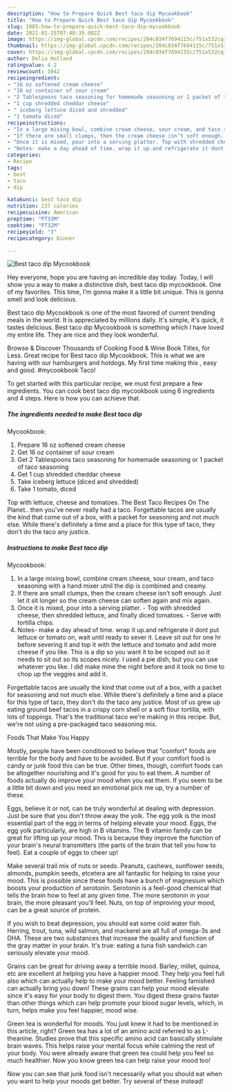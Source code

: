 ```yaml
---
description: "How to Prepare Quick Best taco dip Mycookbook"
title: "How to Prepare Quick Best taco dip Mycookbook"
slug: 1085-how-to-prepare-quick-best-taco-dip-mycookbook
date: 2021-01-25T07:40:39.902Z
image: https://img-global.cpcdn.com/recipes/204c034f7694115c/751x532cq70/best-taco-dip-mycookbook-recipe-main-photo.jpg
thumbnail: https://img-global.cpcdn.com/recipes/204c034f7694115c/751x532cq70/best-taco-dip-mycookbook-recipe-main-photo.jpg
cover: https://img-global.cpcdn.com/recipes/204c034f7694115c/751x532cq70/best-taco-dip-mycookbook-recipe-main-photo.jpg
author: Delia Holland
ratingvalue: 4.2
reviewcount: 1042
recipeingredient:
- "16 oz softened cream cheese"
- "16 oz container of sour cream"
- "2 Tablespoons taco seasoning for homemade seasoning or 1 packet of taco seasoning"
- "1 cup shredded cheddar cheese"
- " iceberg lettuce diced and shredded"
- "1 tomato diced"
recipeinstructions:
- "In a large mixing bowl, combine cream cheese, sour cream, and taco seasoning with a hand mixer utnil the dip is combined and creamy."
- "If there are small clumps, then the cream cheese isn’t soft enough. Just let it sit longer so the cream cheese can soften again and mix again."
- "Once it is mixed, pour into a serving platter. Top with shredded cheese, then shredded lettuce, and finally diced tomatoes. Serve with tortilla chips."
- "Notes- make a day ahead of time. wrap it up.and refrigerate it dont put lettuce or tomato on, wait until ready to sever it. Leave sit out for one hr before severing it and top it with the lettuce and tomato and add more cheese if you like. This is a dip so you want it to be scoped out so it needs to sit out so its scopes nicely. I used a pie dish, but you can use whatever you like. I did make mine the night before and it took no time to chop up the veggies and add it."
categories:
- Recipe
tags:
- best
- taco
- dip

katakunci: best taco dip 
nutrition: 237 calories
recipecuisine: American
preptime: "PT33M"
cooktime: "PT32M"
recipeyield: "3"
recipecategory: Dinner

---
```



![Best taco dip
Mycookbook](https://img-global.cpcdn.com/recipes/204c034f7694115c/751x532cq70/best-taco-dip-mycookbook-recipe-main-photo.jpg)

Hey everyone, hope you are having an incredible day today. Today, I will show you a way to make a distinctive dish, best taco dip
mycookbook. One of my favorites. This time, I'm gonna make it a little bit unique. This is gonna smell and look delicious.

Best taco dip
Mycookbook is one of the most favored of current trending meals in the world. It is appreciated by millions daily. It's simple, it's quick, it tastes delicious. Best taco dip
Mycookbook is something which I have loved my entire life. They are nice and they look wonderful.

Browse &amp; Discover Thousands of Cooking Food &amp; Wine Book Titles, for Less. Great recipe for Best taco dip Mycookbook. This is what we are having with our hamburgers and hotdogs. My first time making this , easy and good. #mycookbook Taco!


To get started with this particular recipe, we must first prepare a few ingredients. You can cook best taco dip
mycookbook using 6 ingredients and 4 steps. Here is how you can achieve that.

<!--inarticleads1-->

##### The ingredients needed to make Best taco dip
Mycookbook:

1. Prepare 16 oz softened cream cheese
1. Get 16 oz container of sour cream
1. Get 2 Tablespoons taco seasoning for homemade seasoning or 1 packet of taco seasoning
1. Get 1 cup shredded cheddar cheese
1. Take  iceberg lettuce (diced and shredded)
1. Take 1 tomato, diced


Top with lettuce, cheese and tomatoes. The Best Taco Recipes On The Planet.. then you&#39;ve never really had a taco. Forgettable tacos are usually the kind that come out of a box, with a packet for seasoning and not much else. While there&#39;s definitely a time and a place for this type of taco, they don&#39;t do the taco any justice. 

<!--inarticleads2-->

##### Instructions to make Best taco dip
Mycookbook:

1. In a large mixing bowl, combine cream cheese, sour cream, and taco seasoning with a hand mixer utnil the dip is combined and creamy.
1. If there are small clumps, then the cream cheese isn’t soft enough. Just let it sit longer so the cream cheese can soften again and mix again.
1. Once it is mixed, pour into a serving platter. - Top with shredded cheese, then shredded lettuce, and finally diced tomatoes. - Serve with tortilla chips.
1. Notes- make a day ahead of time. wrap it up.and refrigerate it dont put lettuce or tomato on, wait until ready to sever it. Leave sit out for one hr before severing it and top it with the lettuce and tomato and add more cheese if you like. This is a dip so you want it to be scoped out so it needs to sit out so its scopes nicely. I used a pie dish, but you can use whatever you like. I did make mine the night before and it took no time to chop up the veggies and add it.


Forgettable tacos are usually the kind that come out of a box, with a packet for seasoning and not much else. While there&#39;s definitely a time and a place for this type of taco, they don&#39;t do the taco any justice. Most of us grew up eating ground beef tacos in a crispy corn shell or a soft flour tortilla, with lots of toppings. That&#39;s the traditional taco we&#39;re making in this recipe. But, we&#39;re not using a pre-packaged taco seasoning mix. 

Foods That Make You Happy


Mostly, people have been conditioned to believe that "comfort" foods are terrible for the body and have to be avoided. But if your comfort food is candy or junk food this can be true. Other times, though, comfort foods can be altogether nourishing and it's good for you to eat them. A number of foods actually do improve your mood when you eat them. If you seem to be a little bit down and you need an emotional pick me up, try a number of these.

Eggs, believe it or not, can be truly wonderful at dealing with depression. Just be sure that you don't throw away the yolk. The egg yolk is the most essential part of the egg in terms of helping elevate your mood. Eggs, the egg yolk particularly, are high in B vitamins. The B vitamin family can be great for lifting up your mood. This is because they improve the function of your brain's neural transmitters (the parts of the brain that tell you how to feel). Eat a couple of eggs to cheer up!

Make several trail mix of nuts or seeds. Peanuts, cashews, sunflower seeds, almonds, pumpkin seeds, etcetera are all fantastic for helping to raise your mood. This is possible since these foods have a bunch of magnesium which boosts your production of serotonin. Serotonin is a feel-good chemical that tells the brain how to feel at any given time. The more serotonin in your brain, the more pleasant you'll feel. Nuts, on top of improving your mood, can be a great source of protein.

If you wish to beat depression, you should eat some cold water fish. Herring, trout, tuna, wild salmon, and mackerel are all full of omega-3s and DHA. These are two substances that increase the quality and function of the gray matter in your brain. It's true: eating a tuna fish sandwich can seriously elevate your mood. 

Grains can be great for driving away a terrible mood. Barley, millet, quinoa, etc are excellent at helping you have a happier mood. They help you feel full also which can actually help to make your mood better. Feeling famished can actually bring you down! These grains can help your mood elevate since it's easy for your body to digest them. You digest these grains faster than other things which can help promote your blood sugar levels, which, in turn, helps make you feel happier, mood wise.

Green tea is wonderful for moods. You just knew it had to be mentioned in this article, right? Green tea has a lot of an amino acid referred to as L-theanine. Studies prove that this specific amino acid can basically stimulate brain waves. This helps raise your mental focus while calming the rest of your body. You were already aware that green tea could help you feel so much healthier. Now you know green tea can help raise your mood too!

Now you can see that junk food isn't necessarily what you should eat when you want to help your moods get better. Try several of these instead!

